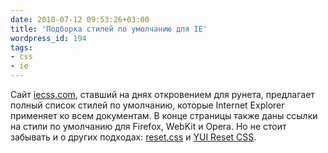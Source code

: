 ```yaml
---
date: 2010-07-12 09:53:26+03:00
title: 'Подборка стилей по умолчанию для IE'
wordpress_id: 194
tags:
- css
- ie
---
```


Сайт [iecss.com][1], ставший на днях откровением для рунета, предлагает полный список стилей по умолчанию, которые Internet Explorer применяет ко всем документам. В конце страницы также даны ссылки на стили по умолчанию для Firefox, WebKit и Opera. Но не стоит забывать и о других подходах: [reset.css][2] и [YUI Reset CSS][3].

[1]: http://iecss.com/
[2]: http://meyerweb.com/eric/tools/css/reset/
[3]: http://developer.yahoo.com/yui/reset/
